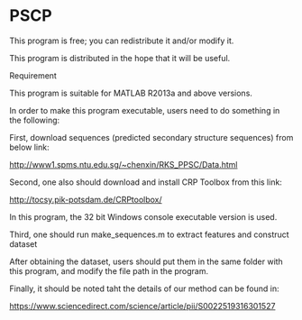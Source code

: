 # PSCP
This program is free; you can redistribute it and/or modify it.

This program is distributed in the hope that it will be useful.

Requirement

This program is suitable for MATLAB R2013a and above versions.

In order to make this program executable, users need to do something in the following:

First, download sequences (predicted secondary structure sequences) from below link:

http://www1.spms.ntu.edu.sg/~chenxin/RKS_PPSC/Data.html

Second, one also should download and install CRP Toolbox from this link:

http://tocsy.pik-potsdam.de/CRPtoolbox/

In this program, the 32 bit Windows console executable version is used.

Third, one should run make_sequences.m to extract features and construct dataset

After obtaining the dataset, users should put them in the same folder with this program, and modify the file path in the program. 

Finally, it should be noted taht the details of our method can be found in:

https://www.sciencedirect.com/science/article/pii/S0022519316301527


